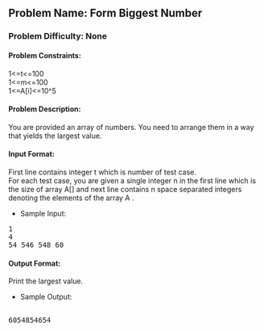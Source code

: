 ## Problem Name: Form Biggest Number
### Problem Difficulty: None
#### Problem Constraints: 
1<=t<=100 <br>
1<=m<=100 <br>
1<=A[i]<=10^5

#### Problem Description:
You are provided an array of numbers. You need to  arrange them in a way that yields the largest value.

#### Input Format: 
First line contains integer t which is number of test case. <br>
For each test case, you are given a single integer n in the first line which is the size of array A[] and next line contains n space separated integers denoting the elements of the array A .
* Sample Input: 
<pre>
1
4
54 546 548 60
</pre>

#### Output Format: 
Print the largest value.
* Sample Output:
<pre> 
6054854654
</pre>